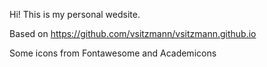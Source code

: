 Hi! This is my personal wedsite.

Based on https://github.com/vsitzmann/vsitzmann.github.io

Some icons from Fontawesome and Academicons